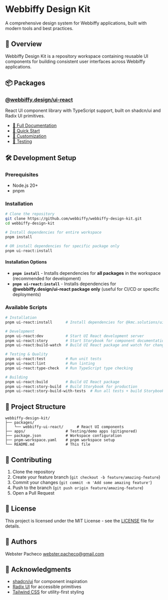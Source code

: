 # Webbiffy Design Kit

A comprehensive design system for Webbiffy applications, built with modern tools and best practices.

## 🚀 Overview

Webbiffy Design Kit is a repository workspace containing reusable UI components for building consistent user interfaces across Webbiffy applications.

## 📦 Packages

### [@webbiffy.design/ui-react](./packages/webbiffy-ui-react/README.md)

React UI component library with TypeScript support, built on shadcn/ui and Radix UI primitives.

- [📖 Full Documentation](./packages/webbiffy-ui-react/README.md)
- [🚀 Quick Start](./packages/webbiffy-ui-react/README.md#-quick-start)
- [🎨 Customization](./packages/webbiffy-ui-react/README.md#-customization)
- [🧪 Testing](./packages/webbiffy-ui-react/README.md#-testing)

## 🛠 Development Setup

### Prerequisites

- Node.js 20+
- pnpm

### Installation

```bash
# Clone the repository
git clone https://github.com/webbiffy/webbiffy-design-kit.git
cd webbiffy-design-kit

# Install dependencies for entire workspace
pnpm install

# OR install dependencies for specific package only
pnpm ui-react:install
```

#### Installation Options

- **`pnpm install`** - Installs dependencies for **all packages** in the workspace (recommended for development)
- **`pnpm ui-react:install`** - Installs dependencies for **@webbiffy.design/ui-react package only** (useful for CI/CD or specific deployments)

### Available Scripts

```bash
# Installation
pnpm ui-react:install      # Install dependencies for @kmc.solutions/ui-react package only

# Development
pnpm ui-react:dev          # Start UI React development server
pnpm ui-react:story        # Start Storybook for component documentation
pnpm ui-react:build-watch  # Build UI React package and watch for changes

# Testing & Quality
pnpm ui-react:test         # Run unit tests
pnpm ui-react:lint         # Run linting
pnpm ui-react:type-check   # Run TypeScript type checking

# Building
pnpm ui-react:build        # Build UI React package
pnpm ui-react:story-build  # Build Storybook for production
pnpm ui-react:story-build-with-tests  # Run all tests + build Storybook (recommended for deployment)
```

## 🎯 Project Structure

```
webbiffy-design-kit/
├── packages/
│   └── webbiffy-ui-react/      # React UI components
├── apps/                  # Testing/demo apps (gitignored)
├── package.json           # Workspace configuration
├── pnpm-workspace.yaml    # pnpm workspace setup
└── README.md              # This file
```

## 🤝 Contributing

1. Clone the repository
2. Create your feature branch (`git checkout -b feature/amazing-feature`)
3. Commit your changes (`git commit -m 'Add some amazing feature'`)
4. Push to the branch (`git push origin feature/amazing-feature`)
5. Open a Pull Request

## 📄 License

This project is licensed under the MIT License - see the [LICENSE](LICENSE) file for details.

## 👥 Authors

Webster Pacheco <webster.pacheco@gmail.com>

## 🙏 Acknowledgments

- [shadcn/ui](https://ui.shadcn.com/) for component inspiration
- [Radix UI](https://www.radix-ui.com/) for accessible primitives
- [Tailwind CSS](https://tailwindcss.com/) for utility-first styling

